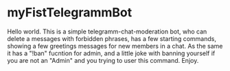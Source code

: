 # myFistTelegrammBot
Hello world. This is a simple telegramm-chat-moderation bot, who can delete a messages with forbidden phrases, has a few starting commands, showing a few greetings messages for 
new members in a chat. As the same it has a "!ban" fucntion for admin, and a little joke with banning yourself if you are not an "Admin" and you trying to user this command.
Enjoy.
